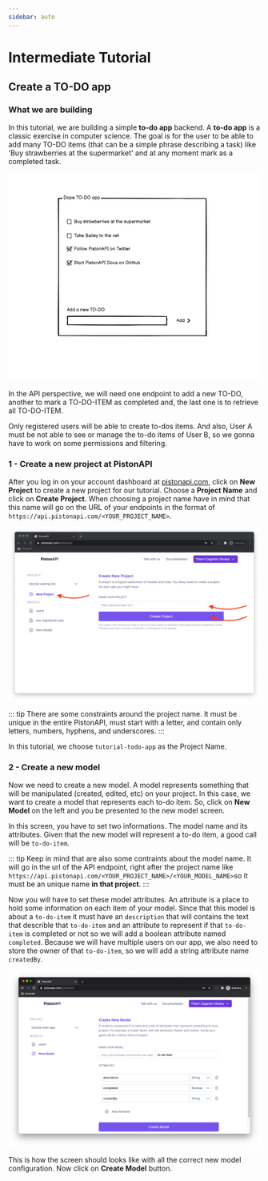 ```yaml
---
sidebar: auto
---
```

# Intermediate Tutorial

## Create a TO-DO app

### What we are building

In this tutorial, we are building a simple **to-do app** backend. A **to-do app** is a classic exercise in computer science. The goal is for the user to be able to add many TO-DO items (that can be a simple phrase describing a task) like 'Buy strawberries at the supermarket' and at any moment mark as a completed task.

![A wireframe with a example of form to add to-do itens](./to-do-images/wireframe.png)

In the API perspective, we will need one endpoint to add a new TO-DO, another to mark a TO-DO-ITEM as completed and, the last one is to retrieve all TO-DO-ITEM.

Only registered users will be able to create to-dos items. And also, User A must be not able to see or manage the to-do items of User B, so we gonna have to work on some permissions and filtering.

### 1 - Create a new project at PistonAPI

After you log in on your account dashboard at [pistonapi.com](https://pistonapi.com), click on **New Project** to create a new project for our tutorial. Choose a **Project Name** and click on **Create Project**. When choosing a project name have in mind that this name will go on the URL of your endpoints in the format of `https://api.pistonapi.com/<YOUR_PROJECT_NAME>`.

![A screenshot of the PistonAPI dashboard](./to-do-images/dashboard-new-project.png)

::: tip
There are some constraints around the project name. It must be unique in the entire PistonAPI, must start with a letter, and contain only letters, numbers, hyphens, and underscores.
:::

In this tutorial, we choose `tutorial-todo-app` as the Project Name. 

### 2 - Create a new model

Now we need to create a new model. A model represents something that will be manipulated (created, edited, etc) on your project. In this case, we want to create a model that represents each to-do item. So, click on **New Model** on the left and you be presented to the new model screen.

In this screen, you have to set two informations. The model name and its attributes. Given that the new model will represent a to-do item, a good call will be `to-do-item`.

::: tip
Keep in mind that are also some contraints about the model name. It will go in the url of the API endpoint, right after the project name like `https://api.pistonapi.com/<YOUR_PROJECT_NAME>/<YOUR_MODEL_NAME>`so it must be an unique name **in that project**.
:::


Now you will have to set these model attributes. An attribute is a place to hold some information on each item of your model. Since that this model is about a `to-do-item` it must have an `description` that will contains the text that describle that `to-do-item` and an attribute to represent if that `to-do-item` is completed or not so we will add a boolean attribute named `completed`. Because we will have multiple users on our app, we also need to store the owner of that `to-do-item`, so we will add a string attribute name `createdBy`.

![A screenshot of the PistonAPI dashboard](./to-do-images/dashboard-new-model.png)

This is how the screen should looks like with all the correct new model configuration. Now click on **Create Model** button.

